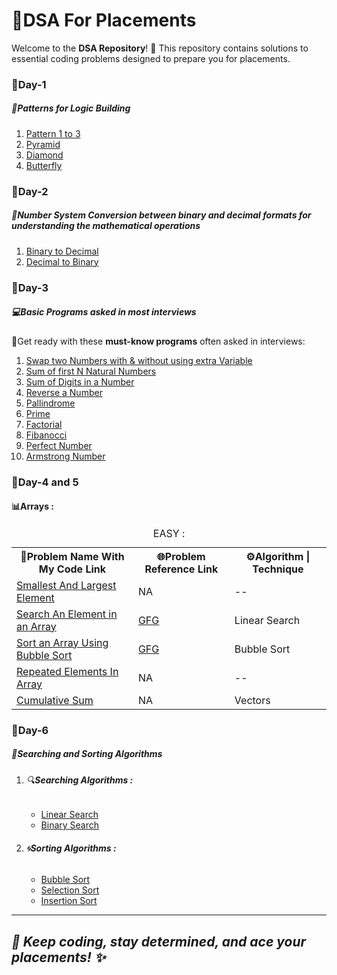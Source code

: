 # 🚀DSA For Placements
 <p>Welcome to the <strong>DSA Repository</strong>! 🎯 This repository contains solutions to essential coding problems designed to prepare you for placements.</p>
<h3>📅Day-1</h3>
<h5>🌟Patterns for Logic Building</h5>
<ol>
  <li><a href="https://github.com/Mithunr085/DSA/tree/main/patterns">Pattern 1 to 3</a></li>
  <li><a href="https://github.com/Mithunr085/DSA/blob/main/patterns/Pyramid.cpp">Pyramid</a></li>
  <li><a href="https://github.com/Mithunr085/DSA/blob/main/patterns/Diamond.cpp">Diamond</a></li>
  <li><a href="https://github.com/Mithunr085/DSA/blob/main/patterns/Butterfly.cpp">Butterfly</a></li>
</ol>
<h3>📅Day-2</h3>
<h5>🔢Number System Conversion between binary and decimal formats for understanding the mathematical operations</h5>
<ol>
  <li><a href="https://github.com/Mithunr085/DSA/blob/main/NumberSystem/BinaryToDec.cpp">Binary to Decimal</a></li>
  <li><a href="https://github.com/Mithunr085/DSA/blob/main/NumberSystem/DecToBinary.cpp">Decimal to Binary</a></li>
</ol>

<h3>📅Day-3</h3>
<h5>💻Basic Programs asked in most interviews</h5>
 <p>🎯Get ready with these <strong>must-know programs</strong> often asked in interviews:</p>
<ol>
  <li><a href ="https://github.com/Mithunr085/DSA/blob/main/BasicPrograms/Swap2Numbers.cpp">Swap two Numbers with & without using extra Variable</a></li>
  <li><a href="https://github.com/Mithunr085/DSA/blob/main/BasicPrograms/SumofFirstnNumbers.cpp">Sum of first N Natural Numbers</a></li>
  <li><a href="https://github.com/Mithunr085/DSA/blob/main/BasicPrograms/SumOfDigits.cpp">Sum of Digits in a Number</a></li>
  <li><a href="https://github.com/Mithunr085/DSA/blob/main/BasicPrograms/ReverseNum.cpp">Reverse a Number</a></li>
  <li><a href="https://github.com/Mithunr085/DSA/blob/main/BasicPrograms/Pallindrome.cpp">Pallindrome</a></li>
  <li><a href="https://github.com/Mithunr085/DSA/blob/main/BasicPrograms/PrimeNum.cpp">Prime</a></li>
  <li><a href="https://github.com/Mithunr085/DSA/blob/main/BasicPrograms/Factorial.cpp">Factorial</a></li>
  <li><a href="https://github.com/Mithunr085/DSA/blob/main/BasicPrograms/fibanocci.cpp">Fibanocci</a></li>  
  <li><a href="https://github.com/Mithunr085/DSA/blob/main/BasicPrograms/PerfectNumber.cpp">Perfect Number</a></li>
  <li><a href="https://github.com/Mithunr085/DSA/blob/main/BasicPrograms/ArmstrongNumber.cpp">Armstrong Number</a></li>
</ol>

<h3>📅Day-4 and 5</h3>
<h4>📊Arrays : </h4>
<table>
  <caption>EASY : </caption>
  <tr>
    <th>🚀Problem Name With My Code Link</th>
    <th>🌐Problem Reference Link</th>
    <th>⚙️Algorithm | Technique</th>
  </tr>
  <tr>
    <td><a href="https://github.com/Mithunr085/DSA/blob/main/Arrays(Vectors).cpp/smallestAndLargestElement.cpp">Smallest And Largest Element</a></td>
    <td>NA</td>
    <td>--</td>
  </tr>
  <tr>
    <td><a href="https://github.com/Mithunr085/DSA/blob/main/Arrays(Vectors).cpp/LinearSearch.cpp">Search An Element in an Array</a></td>
    <td><a href="https://www.geeksforgeeks.org/linear-search/">GFG</a></td>
    <td>Linear Search</td>
  </tr>
  <tr>
    <td><a href="https://github.com/Mithunr085/DSA/blob/main/Arrays(Vectors).cpp/BubbleSort.cpp">Sort an Array Using Bubble Sort</a></td>
    <td><a href="https://www.geeksforgeeks.org/bubble-sort-algorithm/">GFG</a></td>
    <td>Bubble Sort</td>
  </tr>
  <tr>
    <td><a href="https://github.com/Mithunr085/DSA/blob/main/Arrays(Vectors).cpp/repeatedElements.cpp">Repeated Elements In Array</a></td>
    <td>NA</td>
    <td>--</td>
  </tr>
  <tr>
    <td><a href="https://github.com/Mithunr085/DSA/blob/main/Arrays(Vectors).cpp/cumulativeSum.cpp">Cumulative Sum</a></td>
    <td>NA</td>
    <td>Vectors</td>
  </tr>
</table>

<h3>📅Day-6</h3>
<h5>🎨Searching and Sorting Algorithms</h5>

<ol>
 <li> <h6>🔍<b>Searching Algorithms : </b></h6> </li>
  <ul>
     <li><a href="https://github.com/Mithunr085/DSA/blob/main/SearchingAlgorithms/LinearSearch.cpp">Linear Search</a></li>
     <li><a href="https://github.com/Mithunr085/DSA/blob/main/SearchingAlgorithms/BinarySearch.cpp">Binary Search</a></li>
  </ul>
  <li> <h6>🌀<b>Sorting Algorithms :</b> </h6> </li>
  <ul>
     <li><a href="https://github.com/Mithunr085/DSA/blob/main/SortingAlgorithms/BubbleSort.cpp">Bubble Sort</a></li>
     <li><a href="https://github.com/Mithunr085/DSA/blob/main/SortingAlgorithms/SelectionSort.cpp">Selection Sort</a></li>
     <li><a href ="https://github.com/Mithunr085/DSA/blob/main/SortingAlgorithms/InsertionSort.cpp">Insertion Sort</a></li>    
  </ul> 
</ol>

 <hr>
 <h2><i>🚀 Keep coding, stay determined, and ace your placements! ✨</i></h2>
  




